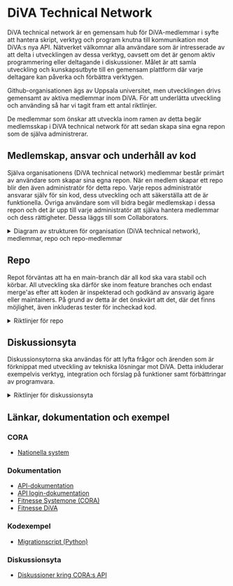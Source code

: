 # DiVA Technical Network

DiVA technical network är en gemensam hub för DiVA-medlemmar i syfte att hantera skript, verktyg och program knutna till kommunikation mot DiVA:s nya API. Nätverket välkomnar alla användare som är intresserade av att delta i utvecklingen av dessa verktyg, oavsett om det är genom aktiv programmering eller deltagande i diskussioner. Målet är att samla utveckling och kunskapsutbyte till en gemensam plattform där varje deltagare kan påverka och förbättra verktygen.

Github-organisationen ägs av Uppsala universitet, men utvecklingen drivs gemensamt av aktiva medlemmar inom DiVA. För att underlätta utveckling och använding så har vi tagit fram ett antal riktlinjer.

De medlemmar som önskar att utveckla inom ramen av detta begär medlemsskap i DiVA technical network för att sedan skapa sina egna repon som de själva administrerar.

## Medlemskap, ansvar och underhåll av kod
Själva organisationens (DiVA technical network) medlemmar består primärt av användare som skapar sina egna repon. När en medlem skapar ett repo blir den även administratör för detta repo. Varje repos administratör ansvarar själv för sin kod, dess utveckling och att säkerställa att de är funktionella. 
Övriga användare som vill bidra begär medlemskap i dessa repon och det är upp till varje administratör att själva hantera medlemmar och dess rättigheter. Dessa läggs till som Collaborators.
<details>
<summary>Diagram av strukturen för organisation (DiVA technical network), medlemmar, repo och repo-medlemmar</summary>

```mermaid
graph TB
    subgraph Organization [**DiVA technical network**]
        subgraph OrgMembers [**Org-medlemmar**]
            Medlem1[Medlem 1]
            Medlem2[Medlem 2]
        end

        subgraph Repo2 [**Repo**]
            Admin2[Admin: Medlem 2]
            subgraph RepoMembers2 [**Repo-medlemmar**]
                repo2Maintain[Collaborator: maintain]
                repo2Write[Collaborator: write]
                repo2Read[Collaborator: read]
            end
        end

        subgraph Repo1 [**Repo**]
            Admin1[Admin: Medlem 1]
            subgraph RepoMembers1 [**Repo-medlemmar**]
                repo1Maintain[Collaborator: maintain]
                repo1Write[Collaborator: write]
                repo1Read[Collaborator: read]
            end
        end
        
        Medlem1 --> Admin1
        Admin1 --> RepoMembers1
        Medlem2 --> Admin2
        Admin2 --> RepoMembers2
    end

    style Organization fill:#444,stroke:#333,stroke-width:2px
    style OrgMembers fill:#888,stroke:#333,stroke-width:1px
    style Repo1 fill:#666,stroke:#333,stroke-width:4px
    style Repo2 fill:#666,stroke:#333,stroke-width:4px
    style RepoMembers1 fill:#888,stroke:#333,stroke-width:1px
    style RepoMembers2 fill:#888,stroke:#333,stroke-width:1px
```

</details>

## Repo
Repot förväntas att ha en main-branch där all kod ska vara stabil och körbar. All utveckling ska därför ske inom feature branches och endast merge'as efter att koden är inspekterad och godkänd av ansvarig ägare eller maintainers. På grund av detta är det önskvärt att det, där det finns möjlighet, även inkluderas tester för incheckad kod.
<details>
<summary>Riktlinjer för repo</summary>

* För att förenkla utveckling och användning förväntas varje verktyg att ha en tillhörande dokumentation eller **README**.
* Viktig information om verktyget ska vara med, så som specifika miljöinställningar, externa beroenden och fungerande exempel på hur verktyget används.
* Kodkvalité och kodstil bör upprättas enligt bestämda regler per verktyg och beroende av språk det utvecklas i (t.ex. pylint + PEP-8).
* För varje verktyg förväntas det även att finnas en tillhörande **CHANGELOG** för att enkelt följa utvecklingen och dess funktioner.
* Det är givetvis även viktigt att känslig data som lösenord, API-nycklar osv inte checkas in i repot. Detta betyder även att det skall finnas en uppdaterad .gitignore för att säkerställa att inga oönskade filer kommer med.

_Vid eventuella konflikter gällande kodkvalité eller design så skall dessa lösas av av repots ägare och/eller maintainers om sådana finns._

</details>

## Diskussionsyta
Diskussionsytorna ska användas för att lyfta frågor och ärenden som är förknippat med utveckling av tekniska lösningar mot DiVA. Detta inkluderar exempelvis verktyg, integration och förslag på funktioner samt förbättringar av programvara.
<details>
<summary>Riktlinjer för diskussionsyta</summary>

* Skapa tydliga rubriker och innehåll som beskriver syfte och eventuell bakgrund till diskussionen.
* För att underlätta organisering och moderering ska kategorier och etiketter användas för varje diskussion.
* Moderering sker av ägare eller utvalda medlemmar
* För eventuella buggrapporter ska Issues användas, inte diskussionsytan.

</details>

## Länkar, dokumentation och exempel
### CORA
* [Nationella system](https://github.com/lsu-ub-uu)
  
### Dokumentation
* [API-dokumentation](https://cora.epc.ub.uu.se/diva/rest/)
* [API login-dokumentation](https://cora.epc.ub.uu.se/diva/login/)
* [Fitnesse Systemone (CORA)](https://cora.epc.ub.uu.se/systemone/fitnesse/FrontPage)
* [Fitnesse DiVA](https://cora.epc.ub.uu.se/diva/fitnesse/FrontPage)

### Kodexempel
* [Migrationscript (Python)](https://github.com/lsu-ub-uu/cora-datadevelopment)

### Diskussionsyta
* [Diskussioner kring CORA:s API](https://github.com/DiVA-Technical-Network/discussions)
